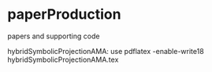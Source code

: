 paperProduction
===============

papers and supporting code

hybridSymbolicProjectionAMA: use
pdflatex -enable-write18 hybridSymbolicProjectionAMA.tex
